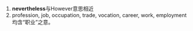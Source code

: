 1. **nevertheless**与However意思相近
2. profession, job, occupation, trade, vocation, career, work, employment 均含“职业”之意。